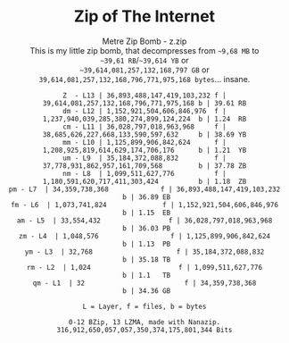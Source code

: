<div align="center">

# Zip of The Internet
Metre Zip Bomb - z.zip<br>
This is my little zip bomb, that decompresses from `~9,68 MB` to<br>
`~39,61 RB`/`~39,614 YB` or<br>
`~39,614,081,257,132,168,797 GB` or<br>
`39,614,081,257,132,168,796,771,975,168 bytes`... insane.
```
Z  - L13 | 36,893,488,147,419,103,232 f | 39,614,081,257,132,168,796,771,975,168 b | 39.61 RB
dm - L12 | 1,152,921,504,606,846,976  f | 1,237,940,039,285,380,274,899,124,224  b | 1.24  RB
cm - L11 | 36,028,797,018,963,968     f | 38,685,626,227,668,133,590,597,632     b | 38.69 YB
mm - L10 | 1,125,899,906,842,624      f | 1,208,925,819,614,629,174,706,176      b | 1.21  YB
um - L9  | 35,184,372,088,832         f | 37,778,931,862,957,161,709,568         b | 37.78 ZB
nm - L8  | 1,099,511,627,776          f | 1,180,591,620,717,411,303,424          b | 1.18  ZB
pm - L7  | 34,359,738,368             f | 36,893,488,147,419,103,232             b | 36.89 EB
fm - L6  | 1,073,741,824              f | 1,152,921,504,606,846,976              b | 1.15  EB
am - L5  | 33,554,432                 f | 36,028,797,018,963,968                 b | 36.03 PB
zm - L4  | 1,048,576                  f | 1,125,899,906,842,624                  b | 1.13  PB
ym - L3  | 32,768                     f | 35,184,372,088,832                     b | 35.18 TB
rm - L2  | 1,024                      f | 1,099,511,627,776                      b | 1.1   TB
qm - L1  | 32                         f | 34,359,738,368                         b | 34.36 GB

L = Layer, f = files, b = bytes
```
```
0-12 BZip, 13 LZMA, made with Nanazip. 316,912,650,057,057,350,374,175,801,344 Bits
```
